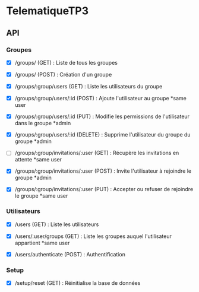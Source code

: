 # TelematiqueTP3

## API
### Groupes
- [x] /groups/ (GET) : Liste de tous les groupes
- [x] /groups/ (POST) : Création d'un groupe

- [x] /groups/:group/users (GET) : Liste les utilisateurs du groupe
- [x] /groups/:group/users/:id (POST) : Ajoute l'utilisateur au groupe                              *same user
- [x] /groups/:group/users/:id (PUT) : Modifie les permissions de l'utilisateur dans le groupe      *admin
- [x] /groups/:group/users/:id (DELETE) : Supprime l'utilisateur du groupe du groupe                *admin

- [ ] /groups/:group/invitations/:user (GET) : Récupère les invitations en attente                  *same user
- [x] /groups/:group/invitations/:user (POST) : Invite l'utilisateur à rejoindre le groupe          *admin
- [x] /groups/:group/invitations/:user (PUT) : Accepter ou refuser de rejoindre le groupe           *same user

### Utilisateurs
- [x] /users (GET) : Liste les utilisateurs

- [x] /users/:user/groups (GET) : Liste les groupes auquel l'utilisateur appartient                 *same user


- [x] /users/authenticate (POST) : Authentification

### Setup
- [x] /setup/reset (GET) : Réinitialise la base de données
